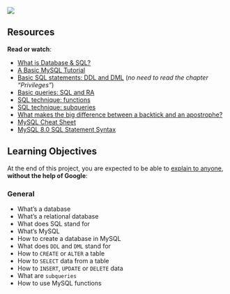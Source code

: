 ![](https://s3.amazonaws.com/intranet-projects-files/holbertonschool-higher-level_programming+/272/rtcwz.jpg)

Resources
---------

**Read or watch**:

*   [What is Database & SQL?](/rltoken/yyRKTEdRkYEVlRgZPbasjw "What is Database & SQL?")
*   [A Basic MySQL Tutorial](/rltoken/sV2PtK5YfQsXWW1malRZ5Q "A Basic MySQL Tutorial")
*   [Basic SQL statements: DDL and DML](/rltoken/IUKo4-UaRZSKPvXr5u9oBw "Basic SQL statements: DDL and DML") (_no need to read the chapter “Privileges”_)
*   [Basic queries: SQL and RA](/rltoken/rXKvu2u7vg1Hj6bnX7UgMg "Basic queries: SQL and RA")
*   [SQL technique: functions](/rltoken/-Riv_dzSYsJyvy-LlaO6Mg "SQL technique: functions")
*   [SQL technique: subqueries](/rltoken/QpIXoR--8eBIaidgSWYsBQ "SQL technique: subqueries")
*   [What makes the big difference between a backtick and an apostrophe?](/rltoken/Gt0nFJPJRwW2Y0izzwbVrw "What makes the big difference between a backtick and an apostrophe?")
*   [MySQL Cheat Sheet](/rltoken/wLQZvDtRCG9eQ69c8jvYVA "MySQL Cheat Sheet")
*   [MySQL 8.0 SQL Statement Syntax](/rltoken/HmdmLiYBM0Q34iCYPWd9XQ "MySQL 8.0 SQL Statement Syntax")

Learning Objectives
-------------------

At the end of this project, you are expected to be able to [explain to anyone](/rltoken/-zY4kpQMjYkkbqlEb9W37A "explain to anyone"), **without the help of Google**:

### General

*   What’s a database
*   What’s a relational database
*   What does SQL stand for
*   What’s MySQL
*   How to create a database in MySQL
*   What does `DDL` and `DML` stand for
*   How to `CREATE` or `ALTER` a table
*   How to `SELECT` data from a table
*   How to `INSERT`, `UPDATE` or `DELETE` data
*   What are `subqueries`
*   How to use MySQL functions